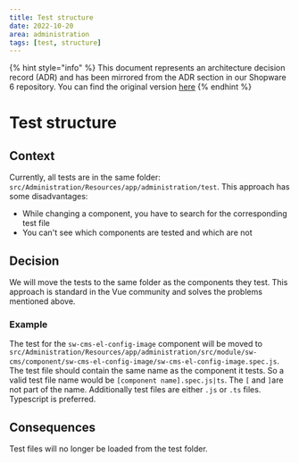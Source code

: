 ```yaml
---
title: Test structure
date: 2022-10-20
area: administration
tags: [test, structure]
--- 
```


{% hint style="info" %}
This document represents an architecture decision record (ADR) and has been mirrored from the ADR section in our Shopware 6 repository.
You can find the original version [here](https://github.com/shopware/platform/blob/trunk/adr/2022-10-20-test-structure.md)
{% endhint %}

# Test structure

## Context
Currently, all tests are in the same folder: `src/Administration/Resources/app/administration/test`.
This approach has some disadvantages:
- While changing a component, you have to search for the corresponding test file
- You can't see which components are tested and which are not

## Decision
We will move the tests to the same folder as the components they test.
This approach is standard in the Vue community and solves the problems mentioned above.

### Example
The test for the `sw-cms-el-config-image` component will be moved to `src/Administration/Resources/app/administration/src/module/sw-cms/component/sw-cms-el-config-image/sw-cms-el-config-image.spec.js`.
The test file should contain the same name as the component it tests.
So a valid test file name would be `[component name].spec.js|ts`.
The `[` and `]`are not part of the name. Additionally test files are either `.js` or `.ts` files.
Typescript is preferred.

## Consequences
Test files will no longer be loaded from the test folder.
